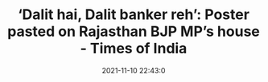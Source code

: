 ---
"title": "‘Dalit hai, Dalit banker reh’: Poster pasted on Rajasthan BJP MP’s house - Times of India"
"date": "2021-11-10 22:43:0"
"feed_name": "GOOGLENEWSMINING"
"feed_website": "https://news.google.com/search?q=mining%2Bincident&hl=en-US&gl=US&ceid=US:en"
"feed_rss": "https://news.google.com/rss/search?q=mining%2Bincident&hl=en-US&gl=US&ceid=US:en"
"link": "https://timesofindia.indiatimes.com/india/as-fresh-whistleblower-leaks-points-to-facebook-laxity-in-india-government-promises-action/articleshow/87635104.cms"
"source": "{'href': 'https://timesofindia.indiatimes.com', 'title': 'Times of India'}"
"file": "_posts/2021-1-1-14a72c52df75a19d8fd336cf56ce241893036fd2.md"
"accident": "0"
"drilling": "0"
"dead": "0"
"injured": "0"
"arrested": "0"
"place": "unknown place"
"where": "unknown site"
"causes": "unknown"
"place_uri": "unknown place"
---